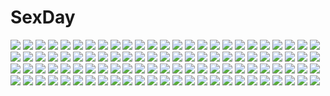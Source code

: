 # SexDay
![](https://konachan.com/jpeg/fbd7d2805e2e7c28a3ead1459e4fe809/Konachan.com%20-%20163005%20bikini%20breasts%20dominance%20nipples%20see_through%20sei_shoujo%20spread_legs%20swimsuit%20wet.jpg)
![](https://konachan.com/image/c1a404ea08bcf65d19e818bd83e8eaae/Konachan.com%20-%20237101%20abwan%20blue_eyes%20brown_hair%20dress%20loli%20long_hair%20original%20socks%20summer%20summer_dress.jpg)
![](https://konachan.com/jpeg/2b11d69f0cbd704612abc53ea57b268f/Konachan.com%20-%20206270%20apron%20blonde_hair%20blush%20breasts%20brown_eyes%20cum%20game_cg%20karatabe%20long_hair%20naked_apron%20natsuki_rino%20nipples%20oshioki_namaiki_gyaru.jpg)
![](https://konachan.com/image/10719c72dffd1c796ec03807851d1ddf/Konachan.com%20-%2087139%20asami_%28undoundo%29%20boots%20brown_hair%20meiko%20short_hair%20skirt%20vocaloid.jpg)
![](https://konachan.com/image/10cb807ec3f649f04d206282c050c2ec/Konachan.com%20-%20272871%20anthropomorphism%20breasts%20brown_eyes%20brown_hair%20food%20girls_frontline%20hoodie%20long_hair%20no_bra%20panties%20ponytail%20popsicle%20signed%20underwear.jpg)
![](https://konachan.com/image/982fe2093a0ed5c2c99466be77eca0af/Konachan.com%20-%20206346%20blue_eyes%20camera%20charlotte%20hc%20jpeg_artifacts%20kneehighs%20logo%20long_hair%20skirt%20space%20stars%20tomori_nao%20twintails.jpg)
![](https://konachan.com/jpeg/6b453b37099b295e081be215386bc5a9/Konachan.com%20-%20134897%20censored%20game_cg%20hyouka_no_mau_sora_ni%20rosebleu%20tagme_%28artist%29%20yurika_minazuki.jpg)
![](https://konachan.com/image/77f34b9036a0320e534eb0f2fcb03443/Konachan.com%20-%2035069%20tagme.jpg)
![](https://konachan.com/image/bc468afc453fad707461c6c638153734/Konachan.com%20-%209876%20tagme%20wings.jpg)
![](https://konachan.com/jpeg/87539e3183dc1fa317d1438165fd2448/Konachan.com%20-%20227694%20momioka_risa%20momo_velia_deviluke%20scan%20to_love_ru%20uncensored%20yabuki_kentarou.jpg)
![](https://konachan.com/image/c91d773b860809e0a1fd68140887b670/Konachan.com%20-%20223474%202girls%20anthropomorphism%20blue_eyes%20blue_hair%20breasts%20cleavage%20i-19_%28kancolle%29%20luoye%20mermaid%20red_eyes%20ro-500_%28kancolle%29%20underwater%20water%20white_hair%20wink.jpg)
![](https://konachan.com/jpeg/237f9a7ac7963369343f068e2c7f9d3d/Konachan.com%20-%20281076%20blush%20game_cg%20koi_to_koi_suru_utopia%20lovematic%20maibara_yukina%20male%20nipples%20nude%20onsen%20peko%20water.jpg)
![](https://konachan.com/image/e0d7b00f7e982345ef5cfe2e46466318/Konachan.com%20-%2093228%20animal_ears%20blood%20collar%20dress%20foxgirl%20katana%20sword%20tagme%20tail%20weapon%20white_hair%20yellow_eyes.jpg)
![](https://konachan.com/image/394ea5f1633a722c5162243bbaa40f34/Konachan.com%20-%20205442%20jpeg_artifacts%20vocaloid%20vocaloid_china.jpg)
![](https://konachan.com/jpeg/512a1fb257b5e4833364c549d0eef271/Konachan.com%20-%20164223%20all_male%20fairy_tail%20fang%20fire%20male%20natsu_dragneel%20pink_hair%20red%20scarf.jpg)
![](https://konachan.com/image/71aaba3351471756cad6073a739fa86e/Konachan.com%20-%20283783%20bra%20breasts%20brown_hair%20kure_masahiro%20nipples%20original%20pantyhose%20phone%20shorts%20sleeping%20underwear.jpg)
![](https://konachan.com/image/10296884d80c3f493a647d7306915063/Konachan.com%20-%20189393%20bodysuit%20brown_eyes%20brown_hair%20gantz%20kurono_kei%20short_hair%20skintight%20zoom_layer.jpg)
![](https://konachan.com/image/01659461172a71daec10632e3c279b6f/Konachan.com%20-%20176857%20animal%20animal_ears%20black_hair%20cat%20catgirl%20fish%20green_eyes%20kikivi%20original%20rope.jpg)
![](https://konachan.com/image/048b656a2273809fd37fc311f5a6df91/Konachan.com%20-%20166790%20blonde_hair%20bou_nin%20clouds%20dress%20gray_eyes%20headphones%20original%20rain%20short_hair%20sky%20water.jpg)
![](https://konachan.com/jpeg/5b9a3a2829b13d5a9481f8c9c5c9639d/Konachan.com%20-%2077860%20celty_sturluson%20durarara%21%21%20heiwajima_shizuo%20orihara_izaya%20parody%20ryuugamine_mikado%20takoluka%20vocaloid.jpg)
![](https://konachan.com/jpeg/297e8c474acff59d1075850f17cdf1fa/Konachan.com%20-%20292807%20ass%20blue_hair%20blush%20breasts%20brown_eyes%20cleavage%20cropped%20flowers%20long_hair%20original%20ribbons%20sousouman.jpg)
![](https://konachan.com/jpeg/c17a587351a4a633f1cd96bd998c2b35/Konachan.com%20-%20273539%202girls%20angel%20anus%20ass%20barefoot%20bed%20breasts%20censored%20cum%20demon%20game_cg%20long_hair%20nipples%20purple_eyes%20pussy%20rizabel%20wet%20white_hair%20wings%20yellow_eyes.jpg)
![](https://konachan.com/jpeg/8f5ec74c8949eee9058075dc5d0b15bb/Konachan.com%20-%2096367%20barefoot%20blue_hair%20bow%20doll%20hinanawi_tenshi%20phone%20sunyukun%20touhou.jpg)
![](https://konachan.com/image/237e73109f4722652b75aa362edec643/Konachan.com%20-%2099590%20bed%20breasts%20close%20elen_mass%20game_cg%20gray_hair%20loli%20nipples%20purple_eyes%20sekiya_asami%20sweet_robin_girl.jpg)
![](https://konachan.com/image/fe27a434a7cd4dc422b0d3ac8599297a/Konachan.com%20-%2063846%20crying%20favorite%20game_cg%20hoshizora_no_memoria%20kogasaka_chinami%20mare_spring_ephemeral%20pink_hair%20tagme.jpg)
![](https://konachan.com/image/865c0c1f596947eef2f8a3e2c733b18c/Konachan.com%20-%2094636%20bikini%20blue_hair%20idolmaster%20kisaragi_chihaya%20komi_zumiko%20panda_ga_ippiki%20petals%20scan%20swimsuit%20water.jpg)
![](https://konachan.com/image/043a19105461273b90e6ef425739eced/Konachan.com%20-%20292920%202girls%20animal_ears%20azur_lane%20brown_hair%20bunny_ears%20gloves%20horns%20loli%20long_hair%20purple_eyes%20thighhighs%20uniform%20water%20weapon%20white_hair%20yellow_eyes.jpg)
![](https://konachan.com/image/4d9862a87aae9d54632274dc077d542f/Konachan.com%20-%20302054%20azur_lane%20breasts%20dido_%28azur_lane%29%20gray_hair%20headband%20long_hair%20maid%20nipples%20pink_hair%20piukute062%20short_hair%20topless%20white_hair%20yellow_eyes.jpg)
![](https://konachan.com/image/879af1e274c4c81e533d097a8717ff82/Konachan.com%20-%20300492%20aritomi%20blonde_hair%20blush%20emily_stewart%20fan%20flowers%20gloves%20idolmaster%20japanese_clothes%20long_hair%20petals%20purple_eyes%20twintails.jpg)
![](https://konachan.com/image/0b1ba7657e69541330d4f85bbcf26564/Konachan.com%20-%20205216%20ball%20blush%20braids%20cropped%20kamisama_no_memo_chou%20meo_%28kamimemo%29%20panties%20shorts%20snowflyer%20soccer%20sport%20tan_lines%20third-party_edit%20underwear.jpg)
![](https://konachan.com/jpeg/092f8763328ad94512e93ed1c2f3a75a/Konachan.com%20-%20262332%20animal%20blush%20braids%20clouds%20green_eyes%20melanie_%28studio_elan%29%20necklace%20pink_hair%20rimuu%20short_hair%20sky%20studio_elan.jpg)
![](https://konachan.com/image/54c1a02bbd961fd98fcbc7190e7eff20/Konachan.com%20-%2028637%20censored%20chu_x_chu%20melissa_seraphy%20penis%20pointed_ears%20pussy%20pussy_juice%20sex.jpg)
![](https://konachan.com/image/4cdbb9bd8b131acbbdcfc9f6d94ae5f8/Konachan.com%20-%2075814%20black_rock_shooter%20cosplay%20hatsune_mikuo%20short_hair%20vocaloid.jpg)
![](https://konachan.com/image/688599ae0ad397b4d91b3739d548d2c5/Konachan.com%20-%2048684%20kawai_rie%20lovers%20white.jpg)
![](https://konachan.com/image/3893700da5ef0c2233e4f8c237105672/Konachan.com%20-%20211884%20barefoot%20beach%20bikini%20blue_eyes%20breasts%20catgirl%20cleavage%20cropped%20miqo%27te%20navel%20norasuko%20shade%20short_hair%20swimsuit%20tail%20umbrella%20water%20white_hair.jpg)
![](https://konachan.com/jpeg/1960e5ea519c19f18b9f2745fced6e05/Konachan.com%20-%20179785%20beach%20brown_hair%20food%20game_cg%20green_eyes%20ice_cream%20koisuru_shimai_no_sextet%20long_hair%20makinose_mai%20peassoft%20ponytail%20swim_ring.jpg)
![](https://konachan.com/image/d5f64ae18263a59c4a7cf87b40cce002/Konachan.com%20-%2053251%20aquaplus%20leaf%20lucy_maria_misora%20to_heart%20to_heart_2.jpg)
![](https://konachan.com/image/16f82f10bd37a4fbec73a364debec18d/Konachan.com%20-%20149121%20barefoot%20black_hair%20bubbles%20clouds%20dress%20long_hair%20original%20rymerge%20sky%20water.jpg)
![](https://konachan.com/image/9da3111f505d598926e8e6cb6ec109aa/Konachan.com%20-%20155846%20animal%20bear%20black_hair%20kimi_ga_aruji_de_shitsuji_ga_ore_de%20kuonji_shinra%20panda%20watermark.jpg)
![](https://konachan.com/jpeg/97f4e9600412eb572f4e8c7198bd2521/Konachan.com%20-%20224805%20animal%20anmi%20bird%20black_hair%20blue_eyes%20boots%20clouds%20elbow_gloves%20gloves%20hat%20houkago_no_pleiades%20itsuki_%28houkago_no_pleiades%29%20scan%20skirt%20sky.jpg)
![](https://konachan.com/jpeg/57f0f96895af107442d84d94f44f3f8a/Konachan.com%20-%2079627%20bikini%20chibi%20fujiwara_warawara%20hiinoki_suzuri%20hoshina_nanami%20loli%20pool%20shirokuma_bellstars%20swimsuit%20tsukimori_ririka%20waniguchi_kirara.jpg)
![](https://konachan.com/jpeg/785a60ec6e484aed679498f62c4d8cb5/Konachan.com%20-%20298592%20bed%20blue_eyes%20blue_hair%20blush%20breasts%20long_hair%20navel%20nude%20original%20pallad%20pointed_ears.jpg)
![](https://konachan.com/image/a2c701a565a7cef86e8455fe3865819c/Konachan.com%20-%20200533%20black_hair%20breast_hold%20brown_hair%20dress%20elbow_gloves%20feathers%20gloves%20group%20headdress%20instrument%20long_hair%20original%20qghy%20red_eyes%20towel%20violin.jpg)
![](https://konachan.com/image/5642acad7e9302e660d284a8e1ec3173/Konachan.com%20-%20112796%20animal_ears%20asobi_ni_iku_yo%21%20beach%20bell%20bikini%20breasts%20catgirl%20cleavage%20eris_%28asobi_ni_iku_yo%21%29%20long_hair%20red_eyes%20swimsuit%20tail.jpg)
![](https://konachan.com/image/fd0911474cb5831597494ad159f020a4/Konachan.com%20-%20303732%20blue_eyes%20blue_hair%20crown%20garter_belt%20gloves%20hat%20hololive%20hoshimachi_suisei%20jacky%20kneehighs%20skirt%20stars%20twintails.jpg)
![](https://konachan.com/image/4314a3fa49aa80580d12a4f0a39e619a/Konachan.com%20-%2063958%20blush%20censored%20cum%20favorite%20fellatio%20game_cg%20ototsu_yume%20panties%20penis%20ribbons%20shida_kazuhiro%20short_hair%20topless%20underwear%20white_hair.jpg)
![](https://konachan.com/image/7895a8780ea822473877b689770299b4/Konachan.com%20-%2020835%20girls_museum%20hiiragi_hinata%20hiiragi_nanase%20hinatabokko%20tarte.jpg)
![](https://konachan.com/image/af13da93411d7d229e2361fce532613f/Konachan.com%20-%20221841%20all_male%20book%20brown_hair%20butterfly%20flowers%20glasses%20green_eyes%20male%20original%20sekamegu.jpg)
![](https://konachan.com/image/35360975989eb5ee69d7b68af8a40eb1/Konachan.com%20-%204979%20ai_yori_aoshi%20minazuki_chika%20sakuraba_aoi%20tina_foster.jpg)
![](https://konachan.com/jpeg/94c22343777765faa7d3aac15d82e29e/Konachan.com%20-%20161142%20brown_eyes%20game_cg%20hapymaher%20hirasaka_keiko%20long_hair%20purple_eyes%20ribbons%20skirt%20tsukimori_hiro%20wet.jpg)
![](https://konachan.com/image/2ae2b7dca7cad457a3011b65c423e8e9/Konachan.com%20-%2021127%20dnangel%20harada_riku%20harada_risa%20sugisaki_yukiru%20twins.jpg)
![](https://konachan.com/image/75cf18615da475a4515bd839f522de51/Konachan.com%20-%20202017%20dress%20flowers%20green_eyes%20green_hair%20hatsune_miku%20lan_jue%20necklace%20petals%20thighhighs%20twintails%20vocaloid%20zettai_ryouiki.jpg)
![](https://konachan.com/jpeg/8778ac907e5eb77fa08e9888a8bb2e07/Konachan.com%20-%20114073%20game_cg%20kasuga_iori%20koku%20mirai_nostalgia.jpg)
![](https://konachan.com/jpeg/db17f3f01e71719ab342082f00c1087b/Konachan.com%20-%20216531%20aqua_eyes%20cat_smile%20chibi%20erich%20hatsune_miku%20headphones%20hoodie%20long_hair%20necklace%20purple_eyes%20skirt%20thighhighs%20twintails%20vocaloid%20zettai_ryouiki.jpg)
![](https://konachan.com/image/8700989f773f06fb043ba7ba1f96e164/Konachan.com%20-%2072257%20bicolored_eyes%20einhart_stratos%20mahou_shoujo_lyrical_nanoha%20mahou_shoujo_lyrical_nanoha_vivid%20panties%20striped_panties%20underwear.jpg)
![](https://konachan.com/jpeg/93b71f9bf62147a2530f6a5c27b3fbb5/Konachan.com%20-%20297696%20aliasing%20black_hair%20blue_eyes%20blush%20breasts%20cleavage%20fate_grand_order%20fate_%28series%29%20gomennasai%20twintails%20yang_guifei_%28fate_grand_order%29.jpg)
![](https://konachan.com/image/f5965fe4f276df675c429efbd605a6d6/Konachan.com%20-%2047697%20guitar%20instrument%20lynn_minmay%20macross%20macross_frontier%20microphone%20mylene_flare_jenius%20sheryl_nome%20underboob.jpg)
![](https://konachan.com/image/648fd47723db5c8bea678d1252ae7ce8/Konachan.com%20-%20120033%20armor%20blue_hair%20cape%20katana%20noto_kurumi%20red_hair%20sengoku_hime%20sword%20weapon%20white.jpg)
![](https://konachan.com/image/e3ed529ee2279a9c8f5e1ec42a0e0883/Konachan.com%20-%20135842%20aqua_eyes%20aqua_hair%20hatsune_miku%20long_hair%20rakkou%20tagme%20vocaloid.jpg)
![](https://konachan.com/jpeg/10807f52e837dbf2181361b7dce0de4f/Konachan.com%20-%20162349%20air%20all_male%20blonde_hair%20blue_eyes%20bow%20clouds%20gray_hair%20hana_%28apple_water%29%20hat%20kamio_misuzu%20kunisaki_yukito%20male%20sky%20sunset%20yellow_eyes.jpg)
![](https://konachan.com/image/5f1182f1f7056efa28a50b8f88f8ea80/Konachan.com%20-%2040301%20harukazedori_ni_tomarigi_wo%20urashima_kanome.jpg)
![](https://konachan.com/jpeg/503d6d5c2d497ae75b0cd59ccd5f3c96/Konachan.com%20-%20145498%202girls%20apron%20blonde_hair%20blush%20bow%20braids%20brown_eyes%20brown_hair%20feathers%20hat%20ina%20kiss%20long_hair%20miko%20ponytail%20shoujo_ai%20touhou%20witch%20witch_hat.jpg)
![](https://konachan.com/jpeg/bfcdb7cb782ce18836648f2fb1d8cca8/Konachan.com%20-%20146187%20brown_eyes%20brown_hair%20gray_hair%20green_eyes%20pantyhose%20pink_eyes%20short_hair%20shorts%20tagme%20thighhighs%20wings%20yellow_eyes.jpg)
![](https://konachan.com/image/1065d82b0342757b2f5e0eec62f29087/Konachan.com%20-%2065775%20blush%20thighhighs%20tinkle.jpg)
![](https://konachan.com/image/6b39955112ab8cc73a878156c1a44d2d/Konachan.com%20-%20242265%20all_male%20anthropomorphism%20blood%20jpeg_artifacts%20male%20samurai%20short_hair%20somnus%20sword%20touken_ranbu%20tsurumaru_kuninaga%20weapon%20white_hair%20yellow_eyes.jpg)
![](https://konachan.com/jpeg/d119b7522e7041ee9fd793eb4160d0a1/Konachan.com%20-%20207073%202girls%20animal%20bat%20blonde_hair%20building%20dress%20flandre_scarlet%20hat%20red_eyes%20remilia_scarlet%20sky%20sunset%20touhou%20uu_uu_zan%20vampire%20wings%20wristwear.jpg)
![](https://konachan.com/image/7fcfeb6eb8962d6e3856774232c54f03/Konachan.com%20-%20151503%20breasts%20calendar%20chuablesoft%20cleavage%20dress%20flowers%20lovera_bride%20mikami_haruka%20mutou_kurihito%20omigawa_hitomi%20takano_yuki%20wedding_attire.jpg)
![](https://konachan.com/jpeg/46a15e63cea72c83ec913c00c8431070/Konachan.com%20-%20129564%20ciel_%28monochroma%29%20hatsune_miku%20long_hair%20vocaloid.jpg)
![](https://konachan.com/image/4314a3fa49aa80580d12a4f0a39e619a/Konachan.com%20-%2063958%20blush%20censored%20cum%20favorite%20fellatio%20game_cg%20ototsu_yume%20panties%20penis%20ribbons%20shida_kazuhiro%20short_hair%20topless%20underwear%20white_hair.jpg)
![](https://konachan.com/jpeg/24c34f8d5cbdfcf24b562b5f9e8a671e/Konachan.com%20-%20288177%20aqua_eyes%20bed%20blush%20breasts%20go-toubun_no_hanayome%20nakano_ichika%20noeru_%28gt17854%29%20pink_hair%20short_hair%20signed%20topless.jpg)
![](https://konachan.com/image/e6a0c92c5247644f17f31c08c8f5d482/Konachan.com%20-%20121524%20all_male%20america_%28hetalia%29%20anthropomorphism%20axis_powers_hetalia%20england_%28hetalia%29%20kitsuta%20male%20united_kingdom_%28hetalia%29.jpg)
![](https://konachan.com/jpeg/96721e6e4c11a923e252395cb224b2a5/Konachan.com%20-%20297440%20animal_ears%20blue_eyes%20chinese_clothes%20dress%20elbow_gloves%20fate_%28series%29%20gloves%20long_hair%20magic%20micaoz%20no_bra%20purple_hair%20zettai_ryouiki.jpg)
![](https://konachan.com/jpeg/bab0f1b480eb61932410eea2c1cfa4ea/Konachan.com%20-%20277088%20animal_ears%20blush%20breasts%20brown_hair%20bunnygirl%20michiking%20nipples%20purple_eyes%20third-party_edit%20undressing%20white.jpg)
![](https://konachan.com/image/303946d82969089daf2dda95b85e06d3/Konachan.com%20-%20252903%20gengetsu_chihiro%20saigyouji_yuyuko%20touhou.jpg)
![](https://konachan.com/image/8ae640078cfc57361c1d10b16eac2279/Konachan.com%20-%20268958%2009261377%20anthropomorphism%20blonde_hair%20brown_eyes%20close%20gradient%20hat%20hataraku_saibou%20loli%20long_hair%20pink%20platelet_%28hataraku_saibou%29%20tears.jpg)
![](https://konachan.com/jpeg/64b79e7f9474c553231f5efe1bb20bdf/Konachan.com%20-%20169014%20blue_eyes%20blush%20book%20braids%20breasts%20censored%20cum%20game_cg%20girls_be_ambitious%21%20long_hair%20mtu%20nipples%20pink_hair%20score%20sex%20yuzuki_fuuka.jpg)
![](https://konachan.com/image/ac8cda64fd149ec1b0cc01057ce9fa18/Konachan.com%20-%20238990%20aqua_eyes%20ass%20barefoot%20bed%20breasts%20censored%20cleavage%20demon%20fellatio%20horns%20long_hair%20no_bra%20nopan%20original%20penis%20pink_hair%20succubus%20tail.jpg)
![](https://konachan.com/jpeg/87c3ebf18a06c85e12ccc521337433aa/Konachan.com%20-%20143393%20breasts%20cleavage%20green_hair%20hikage%20knife%20no_bra%20nopan%20senran_kagura%20short_hair%20tattoo%20torn_clothes%20watermark%20weapon%20yaegashi_nan%20yellow_eyes.jpg)
![](https://konachan.com/image/3c02072bade632cd5f282b5aab8946bd/Konachan.com%20-%20267323%20blush%20brown_eyes%20brown_hair%20fu-ta%20original%20panties%20skirt%20spread_legs%20striped_panties%20thighhighs%20underwear%20usami_taiga%20white.jpg)
![](https://konachan.com/jpeg/edd0b2a9f60cce88c99263a18a6331a1/Konachan.com%20-%20163194%20itou_noiji%20komorebi_ni_yureru_tamashii_no_koe%20loli%20panties%20ribbons%20sui%20swimsuit%20underwear.jpg)
![](https://konachan.com/image/d6de9fde3da14c23771f2b69fdc6793f/Konachan.com%20-%20280177%20crying%20original%20scenic%20sunset%20y_y_%28ysk_ygc%29.jpg)
![](https://konachan.com/image/e87282c5f05a72228859e545024de0b1/Konachan.com%20-%20222817%20bacius%20book%20breasts%20building%20city%20cleavage%20glasses%20horns%20original%20realistic%20skull%20staff%20thighhighs%20white_hair.jpg)
![](https://konachan.com/image/1d96ac562023cdc82205fcbc4abe2318/Konachan.com%20-%20283140%20flowers%20original%20ryuuri_susuki.jpg)
![](https://konachan.com/jpeg/e10fd13d9da3a13a00bb632721e5a314/Konachan.com%20-%20174572%20game_cg%20headband%20ichiban_janakya_dame_desu_ka%3F%20isawa_hotaru%20kinta_%28distortion%29%20maid%20red_hair%20ribbons%20rosebleu%20short_hair%20yellow_eyes.jpg)
![](https://konachan.com/image/e23de06f7594a176d393df9db2428c3a/Konachan.com%20-%2025542%20kagura_yuuki%20phantom_brave.jpg)
![](https://konachan.com/jpeg/81c4bc036d8432aba3dce15c3fc6e8f9/Konachan.com%20-%20207687%20ass%20bed%20blush%20bra%20fingering%20game_cg%20jinguu_minori%20kneehighs%20male%20open_shirt%20panties%20pink_hair%20puramai_wars%20pussy_juice%20see_through%20underwear.jpg)
![](https://konachan.com/image/7fa7e5c4ccea72c0eec321a32b172bca/Konachan.com%20-%20126204%20animal%20brown_hair%20collar%20fire%20gloves%20group%20hat%20headband%20long_hair%20original%20pink_eyes%20red_eyes%20short_hair%20socks%20sword%20tiger%20weapon%20white_hair.jpg)
![](https://konachan.com/image/e77dd3aebf522f506b9a2df878524585/Konachan.com%20-%20281695%202girls%20blonde_hair%20bow%20brown_hair%20hakurei_reimu%20hat%20kirisame_marisa%20kuroi_%28liar-player%29%20long_hair%20microphone%20red_eyes%20touhou%20witch_hat%20yellow_eyes.jpg)
![](https://konachan.com/jpeg/9beea880410adf8bff2ef62b1ae0958f/Konachan.com%20-%2058542%20klan_klan%20macross%20macross_frontier%20pointed_ears%20vector.jpg)
![](https://konachan.com/image/236fdf7d966d394c60ebe072823b25a7/Konachan.com%20-%2023596%20air%20angel%20kamio_misuzu%20key%20signed%20visualart%20wings.jpg)
![](https://konachan.com/image/ddb9058b6884d5332391b9ebfc538eb3/Konachan.com%20-%20163843%20aqua_eyes%20breasts%20gray_hair%20kokkoasa%20konpaku_youmu%20navel%20nipples%20nude%20pussy%20short_hair%20touhou%20uncensored%20water%20wet.jpg)
![](https://konachan.com/jpeg/a73f7a4c394d84d0f44272cacbef5f4d/Konachan.com%20-%20273197%20animal%20animal_ears%20anthropomorphism%20barefoot%20bell%20blue_eyes%20blush%20bra%20braids%20brown_hair%20cat%20fang%20long_hair%20navel%20ponytail%20tail%20underwear.jpg)
![](https://konachan.com/jpeg/41f699bb1a4af2509bdf527091018047/Konachan.com%20-%20194790%202girls%20blue_eyes%20blush%20breasts%20brown_hair%20choker%20cleavage%20dress%20hinano%20koizumi_hanayo%20minami_kotori%20necklace%20petals%20purple_eyes%20tiara%20wedding_attire.jpg)
![](https://konachan.com/jpeg/d5dac9015e573e287fd549ffbe83203c/Konachan.com%20-%20208742%20bondage%20breasts%20censored%20cunnilingus%20fingering%20game_cg%20kneehighs%20male%20nipples%20no_bra%20nopan%20open_shirt%20ponytail%20pussy%20pussy_juice%20rope%20waffle%20wet.jpg)
![](https://konachan.com/image/58b9ed54c98b2eb4d4daf9e52c78eae0/Konachan.com%20-%20112187%20barefoot%20bow%20chain%20dress%20horns%20ibuki_suika%20mino106%20panties%20touhou%20underwear.jpg)
![](https://konachan.com/image/87517b9c7a0831611f1249162c6ccdad/Konachan.com%20-%20303153%20animal_ears%20close%20flowers%20granblue_fantasy%20long_hair%20nier_%28granblue_fantasy%29%20peki9606%20purple_hair%20red_eyes%20tears.jpg)
![](https://konachan.com/image/3194450776a28b24871d38f12f8867bc/Konachan.com%20-%20165611%202girls%20animal%20black_eyes%20black_hair%20braids%20brown_hair%20crying%20fish%20original%20tcb%20tears.jpg)
![](https://konachan.com/jpeg/41d98d53e98937bfb6b3d216ef9217e4/Konachan.com%20-%20238144%20cropped%20kagematsuri%20original.jpg)
![](https://konachan.com/image/f6e27ad4c1640b20a5c57495f6813d62/Konachan.com%20-%2090868%20briefs_%28character%29%20merusuke%20panty_%26_stocking_with_garterbelt%20panty_%28character%29.jpg)
![](https://konachan.com/jpeg/b69185d38b8c82c52cf71eeb135ae1b5/Konachan.com%20-%20271900%20bow%20brown_hair%20dress%20long_hair%20original%20ribbons%20sousou_%28sousouworks%29.jpg)
